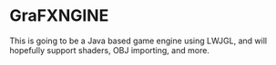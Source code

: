 # GraFXNGINE
This is going to be a Java based game engine using LWJGL, and will hopefully support shaders, OBJ importing, and more.
